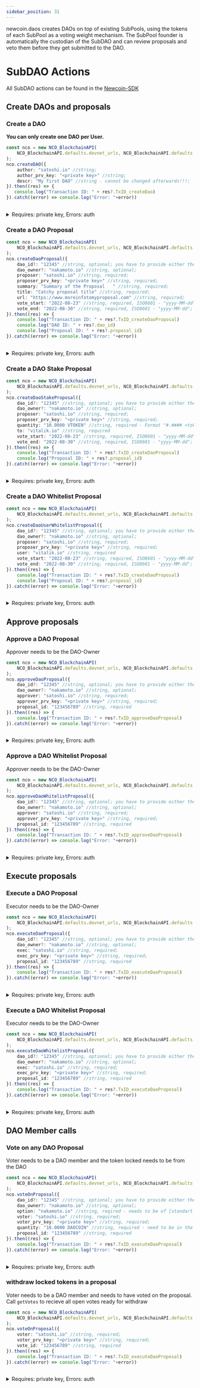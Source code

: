 ```yaml
---
sidebar_position: 31
---
```

newcoin.daos creates DAOs on top of existing SubPools, using the tokens of each SubPool as a voting weight mechanism. The SubPool founder is automatically the custodian of the SubDAO and can review proposals and veto them before they get submitted to the DAO. 

# SubDAO Actions
All SubDAO actions can be found in the [Newcoin-SDK](https://github.com/Newcoin-Foundation/newcoin-sdk)

##  Create DAOs and proposals


### Create a DAO
**You can only create one DAO per User.**
```typescript
const nco = new NCO_BlockchainAPI(
    NCO_BlockchainAPI.defaults.devnet_urls, NCO_BlockchainAPI.defaults.devnet_services
);
nco.createDAO({
    author: "satoshi.io" //string;
    author_prv_key: "<private key>" //string;
    descr: "My first DAO" //string - cannot be changed afterwards!!!;
}).then((res) => {
   console.log("Transaction ID: " + res?.TxID_createDao)
}).catch((error) => console.log("Error: "+error))
        
```

<details>

<summary>Requires: private key, Errors: auth</summary>

Requires: Authorization from Account 

Errors: 
- **"Error: Invalid checksum ..."**: Authentication Error - probably that payer & Payer private key do not match
- **"Error: transaction declares authority ..."**: Authentication Error - seems the payer and private key do not match.

TBD

</details>


### Create a DAO Proposal
```typescript
const nco = new NCO_BlockchainAPI(
    NCO_BlockchainAPI.defaults.devnet_urls, NCO_BlockchainAPI.defaults.devnet_services
);
nco.createDaoProposal({
    dao_id?: "12345" //string, optional; you have to provide either the dao_id or the dao_owner handle.
    dao_owner?: "nakamoto.io" //string, optional;
    proposer: "satoshi.io" //string, required;
    proposer_prv_key: "<private key>" //string, required;
    summary: "Summary of the Proposal   " //string, required;
    title: "Catchy proposal title" //string, required;
    url: "https://www.moreinfotomyproposal.com" //string, required;
    vote_start: "2022-08-23" //string, required, ISO8601 - "yyyy-MM-dd";
    vote_end: "2022-08-30" //string, required, ISO8601 - "yyyy-MM-dd";
}).then((res) => {
    console.log("Transaction ID: " + res?.TxID_createDaoProposal)
    console.log("DAO ID: " + res?.dao_id)
    console.log("Proposal ID: " + res?.proposal_id)
}).catch((error) => console.log("Error: "+error))
        
```

<details>

<summary>Requires: private key, Errors: auth</summary>

Requires: Authorization from Account 

Errors: 
- **"Error: Invalid checksum ..."**: Authentication Error - probably that payer & Payer private key do not match
- **"Error: transaction declares authority ..."**: Authentication Error - seems the payer and private key do not match.
- **"create_proposal : vote start shoud be greater then current time"**: vote_start should be in the future.
- **"create_proposal : vote end should be greater then vote start"**: vote_end should be after vote_start.
- **"create_proposal : proposer is not whitelisted"**: the proposer needs to be whitelisted first.

</details>

### Create a DAO Stake Proposal
```typescript
const nco = new NCO_BlockchainAPI(
    NCO_BlockchainAPI.defaults.devnet_urls, NCO_BlockchainAPI.defaults.devnet_services
);
nco.createDaoStakeProposal({
    dao_id?: "12345" //string, optional; you have to provide either the dao_id or the dao_owner handle.
    dao_owner?: "nakamoto.io" //string, optional;
    proposer: "satoshi.io" //string, required;
    proposer_prv_key: "<private key>" //string, required;
    quantity: "10.0000 VTOKEN" //string, required - Format "#.#### <token>" Token needs to match the to's token
    to: "vitalik.io" //string, required
    vote_start: "2022-08-23" //string, required, ISO8601 - "yyyy-MM-dd";
    vote_end: "2022-08-30" //string, required, ISO8601 - "yyyy-MM-dd";
}).then((res) => {
    console.log("Transaction ID: " + res?.TxID_createDaoProposal)
    console.log("Proposal ID: " + res?.proposal_id)
}).catch((error) => console.log("Error: "+error))
        
```

<details>

<summary>Requires: private key, Errors: auth</summary>

Requires: Authorization from Account 

Errors: 
- **"Error: Invalid checksum ..."**: Authentication Error - probably that payer & Payer private key do not match
- **"Error: transaction declares authority ..."**: Authentication Error - seems the payer and private key do not match.
- **"create_proposal : vote start shoud be greater then current time"**: vote_start should be in the future.
- **"create_proposal : vote end should be greater then vote start"**: vote_end should be after vote_start.
- **"create_proposal : proposer is not whitelisted"**: the proposer needs to be whitelisted first.

</details>
    

### Create a DAO Whitelist Proposal
```typescript
const nco = new NCO_BlockchainAPI(
    NCO_BlockchainAPI.defaults.devnet_urls, NCO_BlockchainAPI.defaults.devnet_services
);
nco.createDaoUserWhitelistProposal({
    dao_id?: "12345" //string, optional; you have to provide either the dao_id or the dao_owner handle.
    dao_owner?: "nakamoto.io" //string, optional;
    proposer: "satoshi.io" //string, required;
    proposer_prv_key: "<private key>" //string, required;
    user: "vitalik.io" //string, required
    vote_start: "2022-08-23" //string, required, ISO8601 - "yyyy-MM-dd";
    vote_end: "2022-08-30" //string, required, ISO8601 - "yyyy-MM-dd";
}).then((res) => {
    console.log("Transaction ID: " + res?.TxID_createDaoProposal)
    console.log("Proposal ID: " + res?.proposal_id)
}).catch((error) => console.log("Error: "+error))
        
```

<details>

<summary>Requires: private key, Errors: auth</summary>

Requires: Authorization from Account 

Errors: 
- **"Error: Invalid checksum ..."**: Authentication Error - probably that payer & Payer private key do not match
- **"Error: transaction declares authority ..."**: Authentication Error - seems the payer and private key do not match.
- **"create_proposal : vote start shoud be greater then current time"**: vote_start should be in the future.
- **"create_proposal : vote end should be greater then vote start"**: vote_end should be after vote_start.
- **"create_proposal : proposer is not whitelisted"**: the proposer needs to be whitelisted first.

</details>

##  Approve proposals

### Approve a DAO Proposal
Approver needs to be the DAO-Owner
```typescript
const nco = new NCO_BlockchainAPI(
    NCO_BlockchainAPI.defaults.devnet_urls, NCO_BlockchainAPI.defaults.devnet_services
);
nco.approveDaoProposal({
    dao_id?: "12345" //string, optional; you have to provide either the dao_id or the dao_owner handle.
    dao_owner?: "nakamoto.io" //string, optional;
    approver: "satoshi.io" //string, required;
    approver_prv_key: "<private key>" //string, required;
    proposal_id: "123456789" //string, required
}).then((res) => {
    console.log("Transaction ID: " + res?.TxID_approveDaoProposal)
}).catch((error) => console.log("Error: "+error))
        
```

<details>

<summary>Requires: private key, Errors: auth</summary>

Requires: Authorization from Account 

Errors: 
- **"Error: Invalid checksum ..."**: Authentication Error - probably that payer & Payer private key do not match
- **"Error: transaction declares authority ..."**: Authentication Error - seems the payer and private key do not match.
- **"create_proposal : approver is not whitelisted"**: the proposer needs to be whitelisted first.

</details>

### Approve a DAO Whitelist Proposal
Approver needs to be the DAO-Owner
```typescript
const nco = new NCO_BlockchainAPI(
    NCO_BlockchainAPI.defaults.devnet_urls, NCO_BlockchainAPI.defaults.devnet_services
);
nco.approveDaoWhitelistProposal({
    dao_id?: "12345" //string, optional; you have to provide either the dao_id or the dao_owner handle.
    dao_owner?: "nakamoto.io" //string, optional;
    approver: "satoshi.io" //string, required;
    approver_prv_key: "<private key>" //string, required;
    proposal_id: "123456789" //string, required
}).then((res) => {
    console.log("Transaction ID: " + res?.TxID_approveDaoProposal)
}).catch((error) => console.log("Error: "+error))
        
```

<details>

<summary>Requires: private key, Errors: auth</summary>

Requires: Authorization from Account 

Errors: 
- **"Error: Invalid checksum ..."**: Authentication Error - probably that payer & Payer private key do not match
- **"Error: transaction declares authority ..."**: Authentication Error - seems the payer and private key do not match.
- **"create_proposal : approver is not whitelisted"**: the proposer needs to be whitelisted first.

</details>

##  Execute proposals


### Execute a DAO Proposal
Executor needs to be the DAO-Owner
```typescript
const nco = new NCO_BlockchainAPI(
    NCO_BlockchainAPI.defaults.devnet_urls, NCO_BlockchainAPI.defaults.devnet_services
);
nco.executeDaoProposal({
    dao_id?: "12345" //string, optional; you have to provide either the dao_id or the dao_owner handle.
    dao_owner?: "nakamoto.io" //string, optional;
    exec: "satoshi.io" //string, required;
    exec_prv_key: "<private key>" //string, required;
    proposal_id: "123456789" //string, required
}).then((res) => {
    console.log("Transaction ID: " + res?.TxID_executeDaoProposal)
}).catch((error) => console.log("Error: "+error))
        
```

<details>

<summary>Requires: private key, Errors: auth</summary>

Requires: Authorization from Account 

Errors: 
- **"Error: Invalid checksum ..."**: Authentication Error - probably that payer & Payer private key do not match
- **"Error: transaction declares authority ..."**: Authentication Error - seems the payer and private key do not match.

</details>

### Execute a DAO Whitelist Proposal
Executor needs to be the DAO-Owner
```typescript
const nco = new NCO_BlockchainAPI(
    NCO_BlockchainAPI.defaults.devnet_urls, NCO_BlockchainAPI.defaults.devnet_services
);
nco.executeDaoWhitelistProposal({
    dao_id?: "12345" //string, optional; you have to provide either the dao_id or the dao_owner handle.
    dao_owner?: "nakamoto.io" //string, optional;
    exec: "satoshi.io" //string, required;
    exec_prv_key: "<private key>" //string, required;
    proposal_id: "123456789" //string, required
}).then((res) => {
    console.log("Transaction ID: " + res?.TxID_executeDaoProposal)
}).catch((error) => console.log("Error: "+error))
        
```

<details>

<summary>Requires: private key, Errors: auth</summary>

Requires: Authorization from Account 

Errors: 
- **"Error: Invalid checksum ..."**: Authentication Error - probably that payer & Payer private key do not match
- **"Error: transaction declares authority ..."**: Authentication Error - seems the payer and private key do not match.

</details>

##  DAO Member calls

### Vote on any DAO Proposal
Voter needs to be a DAO member and the token locked needs to be from the DAO
```typescript
const nco = new NCO_BlockchainAPI(
    NCO_BlockchainAPI.defaults.devnet_urls, NCO_BlockchainAPI.defaults.devnet_services
);
nco.voteOnProposal({
    dao_id?: "12345" //string, optional; you have to provide either the dao_id or the dao_owner handle.
    dao_owner?: "nakamoto.io" //string, optional;
    option: "nakamoto.io" //string, reqired - needs to be of [standart|stake|nft|inflate|deflate|whitelist]
    voter: "satoshi.io" //string, required;
    voter_prv_key: "<private key>" //string, required;
    quantity: "10.0000 DAOCOIN" //string, required - need to be in the coin of the DAO
    proposal_id: "123456789" //string, required
}).then((res) => {
    console.log("Transaction ID: " + res?.TxID_executeDaoProposal)
}).catch((error) => console.log("Error: "+error))
        
```

<details>

<summary>Requires: private key, Errors: auth</summary>

Requires: Authorization from Account 

Errors: 
- **"Error: Invalid checksum ..."**: Authentication Error - probably that payer & Payer private key do not match
- **"Error: transaction declares authority ..."**: Authentication Error - seems the payer and private key do not match.

</details>

### withdraw locked tokens in a proposal
Voter needs to be a DAO member and needs to have voted on the proposal.   
Call ```getVotes``` to recieve all open votes ready for withdraw
```typescript
const nco = new NCO_BlockchainAPI(
    NCO_BlockchainAPI.defaults.devnet_urls, NCO_BlockchainAPI.defaults.devnet_services
);
nco.voteOnProposal({
    voter: "satoshi.io" //string, required;
    voter_prv_key: "<private key>" //string, required;
    vote_id: "123456789" //string, required
}).then((res) => {
    console.log("Transaction ID: " + res?.TxID_executeDaoProposal)
}).catch((error) => console.log("Error: "+error))
        
```

<details>

<summary>Requires: private key, Errors: auth</summary>

Requires: Authorization from Account 

Errors: 
- **"Error: Invalid checksum ..."**: Authentication Error - probably that payer & Payer private key do not match
- **"Error: transaction declares authority ..."**: Authentication Error - seems the payer and private key do not match.

</details>